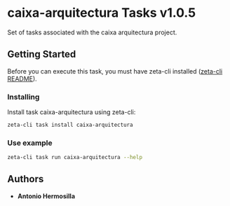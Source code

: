 # caixa-arquitectura Tasks v1.0.5
  
  Set of tasks associated with the caixa arquitectura project.
  
  ## Getting Started
  
  Before you can execute this task, you must have zeta-cli installed ([zeta-cli README](https://github.com/zeta-cli/cli/blob/master/README.md)).
  
  
  ### Installing
  
  Install task caixa-arquitectura using zeta-cli:
  
  ```bash
  zeta-cli task install caixa-arquitectura
  ```
  
  ### Use example
  
  
  ```bash
  zeta-cli task run caixa-arquitectura --help
  ```
  
  ## Authors
  
  * **Antonio Hermosilla**
    